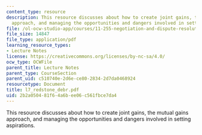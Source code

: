 ```yaml
---
content_type: resource
description: This resource discusses about how to create joint gains, the mutual gains
  approach, and managing the opportunities and dangers involved in setting aspirations.
file: /ol-ocw-studio-app/courses/11-255-negotiation-and-dispute-resolution-in-the-public-sector-spring-2005/2b2a050481f64a6bee06c561fbce7da4_l7_redstone_debr.pdf
file_size: 14847
file_type: application/pdf
learning_resource_types:
- Lecture Notes
license: https://creativecommons.org/licenses/by-nc-sa/4.0/
ocw_type: OCWFile
parent_title: Lecture Notes
parent_type: CourseSection
parent_uid: c510740e-2d6e-ce80-2834-2d7da0468924
resourcetype: Document
title: l7_redstone_debr.pdf
uid: 2b2a0504-81f6-4a6b-ee06-c561fbce7da4
---
```

This resource discusses about how to create joint gains, the mutual gains approach, and managing the opportunities and dangers involved in setting aspirations.
